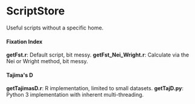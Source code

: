 # ScriptStore
Useful scripts without a specific home.

#### Fixation Index
**getFst.r**: Default script, bit messy.
**getFst_Nei_Wright.r**: Calculate via the Nei or Wright method, bit messy.

#### Tajima's D
**getTajimasD.r**: R implementation, limited to small datasets.
**getTajD.py**: Python 3 implementation with inherent multi-threading.
